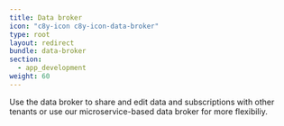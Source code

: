 ```yaml
---
title: Data broker
icon: "c8y-icon c8y-icon-data-broker"
type: root
layout: redirect
bundle: data-broker
section:
  - app_development
weight: 60
---
```


Use the data broker to share and edit data and subscriptions with other tenants or use our microservice-based data broker for more flexibiliy.
